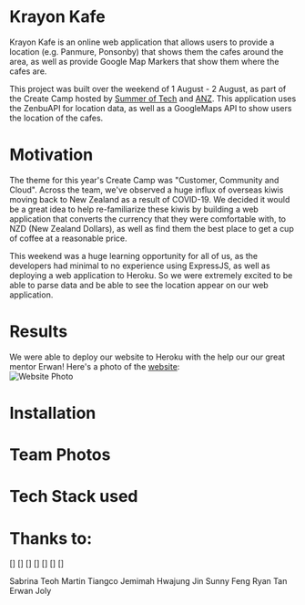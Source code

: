 # Krayon Kafe
Krayon Kafe is an online web application that allows users to provide a location (e.g. Panmure, Ponsonby) that shows them the cafes around the area, as well as provide Google Map Markers that show them where the cafes are.  

This project was built over the weekend of 1 August - 2 August, as part of the Create Camp hosted by [Summer of Tech](https://summeroftech.co.nz/) and [ANZ](https://www.anz.co.nz/personal/). This application uses the ZenbuAPI for location data, as well as a GoogleMaps API to show users the location of the cafes.  

# Motivation
The theme for this year's Create Camp was "Customer, Community and Cloud". Across the team, we've observed a huge influx of overseas kiwis moving back to New Zealand as a result of COVID-19. We decided it would be a great idea to help re-familiarize these kiwis by building a web application that converts the currency that they were comfortable with, to NZD (New Zealand Dollars), as well as find them the best place to get a cup of coffee at a reasonable price.  

This weekend was a huge learning opportunity for all of us, as the developers had minimal to no experience using ExpressJS, as well as deploying a web application to Heroku. So we were extremely excited to be able to parse data and be able to see the location appear on our web application. 

# Results
We were able to deploy our website to Heroku with the help our our great mentor Erwan! Here's a photo of the [website](https://krayon-kafe.herokuapp.com/):  
![Website Photo](./readmeImages/websiteOnHeroku.PNG)  

# Installation 


# Team Photos

# Tech Stack used

# Thanks to:
[]
[]
[]
[]
[]
[]
[]

Sabrina Teoh 
Martin Tiangco
Jemimah 
Hwajung Jin
Sunny Feng
Ryan Tan
Erwan Joly